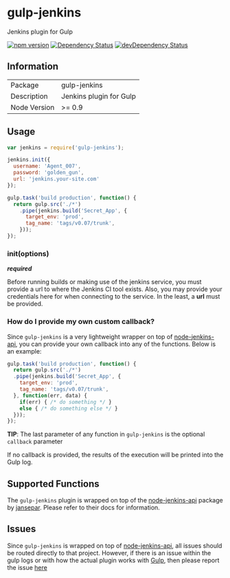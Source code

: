# gulp-jenkins
Jenkins plugin for Gulp

[![npm version](https://badge.fury.io/js/gulp-jenkins.svg)](http://badge.fury.io/js/gulp-jenkins) [![Dependency Status](https://david-dm.org/stephn-r/gulp-jenkins.svg)](https://david-dm.org/boennemann/badges) [![devDependency Status](https://david-dm.org/stephn-r/gulp-jenkins/dev-status.svg)](https://david-dm.org/boennemann/badges#info=devDependencies)

## Information

<table>
<tr>
<td>Package</td><td>gulp-jenkins</td>
</tr>
<tr>
<td>Description</td>
<td>Jenkins plugin for Gulp</td>
</tr>
<tr>
<td>Node Version</td>
<td>>= 0.9</td>
</tr>
</table>

## Usage

```javascript
var jenkins = require('gulp-jenkins');

jenkins.init({
  username: 'Agent_007',
  password: 'golden_gun',
  url: 'jenkins.your-site.com'
});

gulp.task('build production', function() {
  return gulp.src('./*')
    .pipe(jenkins.build('Secret_App', {
      target_env: 'prod',
      tag_name: 'tags/v0.07/trunk',
    }));
});
```

### init(options)
***required***

Before running builds or making use of the jenkins service, you must provide a url to where the Jenkins CI tool exists. Also, you may provide your credentials here for when connecting to the service. In the least, a **url** must be provided.


### How do I provide my own custom callback?

Since ```gulp-jenkins``` is a very lightweight wrapper on top of [node-jenkins-api](https://github.com/jansepar/node-jenkins-api), you can provide your own callback into any of the functions. Below is an example:

```javascript
gulp.task('build production', function() {
  return gulp.src('./*')
  .pipe(jenkins.build('Secret_App', {
    target_env: 'prod',
    tag_name: 'tags/v0.07/trunk',
  }, function(err, data) {
    if(err) { /* do something */ }
    else { /* do something else */ }
  }));
});
```

**TIP**: The last parameter of any function in ```gulp-jenkins``` is the optional ```callback``` parameter

If no callback is provided, the results of the execution will be printed into the Gulp log.

## Supported Functions

The ```gulp-jenkins``` plugin is wrapped on top of the [node-jenkins-api](https://github.com/jansepar/node-jenkins-api) package by [jansepar](https://github.com/jansepar). Please refer to their docs for information.

## Issues

Since ```gulp-jenkins``` is wrapped on top of [node-jenkins-api](https://github.com/jansepar/node-jenkins-api), all issues should be routed directly to that project. However, if there is an issue within the gulp logs or with how the actual plugin works with [Gulp](https://github.com/gulpjs/gulp), then please report the issue [here](https://github.com/Stephn-R/gulp-jenkins/issues)
